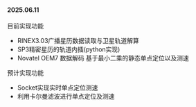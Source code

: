 #### 2025.06.11

目前实现功能
* RINEX3.03广播星历数据读取与卫星轨道解算
* SP3精密星历的轨道内插(python实现)
* Novatel OEM7 数据解码 基于最小二乘的静态单点定位以及测速

预计实现功能
* Socket实现实时单点定位测速
* 利用卡尔曼滤波进行单点定位及测速
